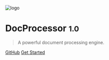 ![logo](_media/icon.svg)

# DocProcessor <small>1.0</small>

> A powerful document processing engine.

[GitHub](https://github.com/docsifyjs/docsify/)
[Get Started](#document-processor)